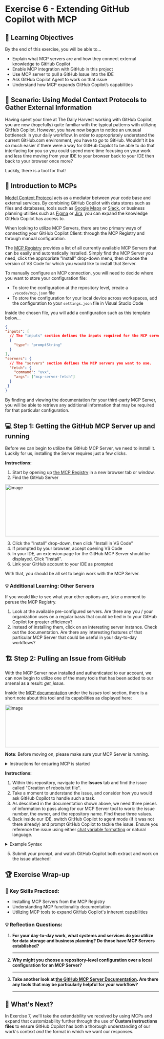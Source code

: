 # Exercise 6 - Extending GitHub Copilot with MCP

## 🎯 Learning Objectives

By the end of this exercise, you will be able to...

- Explain what MCP servers are and how they connect external knowledge to GitHub Copilot
- Enable MCP integration with GitHub in this project
- Use MCP server to pull a GitHub Issue into the IDE
- Ask GitHub Copilot Agent to work on that issue
- Understand how MCP expands GitHub Copilot’s capabilities

## 🍎 Scenario: Using Model Context Protocols to Gather External Information

Having spent your time at The Daily Harvest working with GitHub Copilot, you are now (hopefully) quite familiar with the typical patterns with utilizing GitHub Copilot. However, you have now begun to notice an unusual bottleneck in your daily workflow. In order to appropriately understand the current GitHub.com environment, you have to _go_ to GitHub. Wouldn't it be _so_ much easier if there were a way for GitHub Copilot to be able to do that interfacing for you so you could spend more time focusing on your work and less time moving from your IDE to your browser back to your IDE then back to your browser once more?

Luckily, there is a tool for that!

## 🤖 Introduction to MCPs

[Model Context Protocol](https://github.com/modelcontextprotocol) acts as a mediator between your code base and external services. By combining GitHub Copilot with data stores such as files and databases, tools such as [Google Maps](https://developers.google.com/maps/ai/mcp) or [Slack](https://docs.slack.dev/ai/mcp-server/), or business planning utilities such as [Figma](https://help.figma.com/hc/en-us/articles/32132100833559-Guide-to-the-Figma-MCP-server) or [Jira](https://github.com/atlassian/atlassian-mcp-server), you can expand the knowledge GitHub Copilot has access to.

When looking to utilize MCP Servers, there are two primary ways of connecting your GitHub Copilot Client: through the MCP Registry and through manual configuration.

The [MCP Registry](https://github.com/mcp) provides a list of all currently available MCP Servers that can be easily and automatically installed. Simply find the MCP Server you need, click the appropriate "Install" drop-down menu, then choose the version of VS Code for which you would like to install that Server.

To manually configure an MCP connection, you will need to decide where you want to store your configuration file:

- To store the configuration at the repository level, create a `.vscode/mcp.json` file
- To store the configuration for your local device across workspaces, add the configuration to your `settings.json` file in Visual Studio Code

Inside the chosen file, you will add a configuration such as this template below...

```json
{
"inputs": [
  // The "inputs" section defines the inputs required for the MCP server configuration.
  {
    "type": "promptString"
  }
],
"servers": {
  // The "servers" section defines the MCP servers you want to use.
  "fetch": {
    "command": "uvx",
    "args": ["mcp-server-fetch"]
  }
 }
}
```

By finding and viewing the documentation for your third-party MCP Server, you will be able to retrieve any additional information that may be required for that particular configuration.

## 💻 Step 1: Getting the GitHub MCP Server up and running

Before we can begin to utilize the GitHub MCP Server, we need to install it. Luckily for us, installing the Server requires just a few clicks. 

__Instructions:__

1. Start by opening up [the MCP Registry](https://github.com/mcp) in a new browser tab or window.
2. Find the GitHub Server

<img width="557" height="170" alt="image" src="https://github.com/user-attachments/assets/82e8a1b8-066f-4a8f-858f-f6161b5d0732" />

3. Click the "Install" drop-down, then click "Install in VS Code"
4. If prompted by your browser, accept opening VS Code
5. In your IDE, an extension page for the GitHub MCP Server should be displayed. Click "Install".
6. Link your GitHub account to your IDE as prompted

With that, you should be all set to begin work with the MCP Server.

### 💡 Additional Learning: Other Servers

If you would like to see what your other options are, take a moment to peruse the MCP Registry.

1. Look at the available pre-configured servers. Are there any you / your organization uses on a regular basis that could be tied in to your GitHub Copilot for greater efficiency?
2. Instead of installing them, click on an interesting server instance. Check out the documentation. Are there any interesting features of that particular MCP Server that could be useful in your day-to-day workflows?

## 🏗️ Step 2: Pulling an Issue from GitHub

With the MCP Server now installed and authenticated to our account, we can now begin to utilize one of the many tools that has been added to our arsenal as a result: _get\_issue_.

Inside the [MCP documentation](https://github.com/mcp/github/github-mcp-server) under the _Issues_ tool section, there is a short note about this tool and its capabilities as displayed here:

<img width="524" height="139" alt="image" src="https://github.com/user-attachments/assets/7c6a056e-a06f-45c3-901e-d6a0be63b045" />

__Note:__ Before moving on, please make sure your MCP Server is running. 

<details>
  <summary>Instructions for ensuring MCP is started</summary>
  
  - Click on the __Extensions__ tab in VS Code
  - At the bottom of that section, there should be a tab labeled "MCP Servers - Installed". You may need to collapse your "Installed" and "Recommended" extension sections.
  - In that installed MCP server section, locate "GitHub" and click the cogwheel next to it

  <img width="349" height="465" alt="image" src="https://github.com/user-attachments/assets/ea8211dc-198d-44e2-9005-e863d7ddf742" />
  
  - If the "Start Server" option is available to click, select it
  - If "Start Server" is greyed out, and you instead see "Stop Server" and "Restart Server" are clickable, you are all set! 

</details> 

__Instructions:__

1. Within this repository, navigate to the __Issues__ tab and find the issue called "Creation of robots.txt file".
2. Take a moment to understand the issue, and consider how you would ask GitHub Copilot to handle such a task.
3. As described in the documentation shown above, we need three pieces of information to pass along for our MCP Server tool to work: the issue number, the owner, and the repository name. Find these three values.
4. Back inside our IDE, switch GitHub Copilot to agent mode (if it was not there already) and prompt GitHub Copilot to tackle the issue. Ensure you reference the issue using either [chat variable formatting](https://docs.github.com/en/copilot/reference/cheat-sheet?tool=vscode#chat-variables) or natural language.

<details>
  
  <summary>Example Syntax</summary>
  
  Chat Variable Formatting: 
  ```md
  #get_issue 21, Coveros, hol-copilot-lab
  
  Can you implement the robots.txt file described in the linked issue?
  ```
  
  Natural Language Formatting: `Can you describe for me the information requested in Issue #21 in the Coveros/hol-copilot-lab repository?`
  
</details>

5. Submit your prompt, and watch GitHub Copilot both extract and work on the issue attached!

## 🏆 Exercise Wrap-up

### 🎯 Key Skills Practiced:

- Installing MCP Servers from the MCP Registry
- Understanding MCP functionality documentation
- Utilizing MCP tools to expand GitHub Copilot's inherent capabilities

### 💡 Reflection Questions:

1. **For your day-to-day work, what systems and services do you utilize for data storage and business planning? Do those have MCP Servers established?**
   _____________________________________
2. **Why might you choose a repository-level configuration over a local configuration for an MCP Server?**
   _____________________________________
3. **Take another look at [the GitHub MCP Server Documentation](https://github.com/mcp/github/github-mcp-server). Are there any tools that may be particularly helpful for your workflow?**
   _____________________________________

## 🔮 What's Next?

In Exercise 7, we'll take the extendability we received by using MCPs and expand that customizability further through the use of __Custom Instructions files__ to ensure GitHub Copilot has both a thorough understanding of our work's context _and_ the format in which we want our responses.

